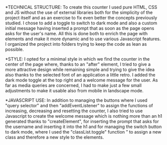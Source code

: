 *TECHNICAL STRUCTURE: To create this counter I used pure HTML, CSS and JS without the use of external libraries both for the simplicity of the project itself and as an exercise to fix even better the concepts previously studied. I chose to add a toggle to switch to dark mode and also a custom initial message having inserted a prompt that as soon as the page opens asks for the user's name. All this is done both to enrich the page with elements and make it more dynamic and to use various Javascript features. 
I organized the project into folders trying to keep the code as lean as possible.

*STYLE: I opted for a minimal style in which we find the counter in the center of the page where, thanks to an "after" element, I tried to give a more attractive design while remaining simple and trying to give the idea also thanks to the selected font of an application a little retro.
I added the dark mode toggle at the top right and a welcome message for the user.
As far as media queries are concerned, I had to make just a few small adjustments to make it usable also from mobile in landscape mode.

*JAVASCRIPT USE: In addition to managing the buttons where I used "query selector" and then "addEventListener" to assign the functions of increasing, decreasing and resetting the counter, I also tried to use Javascript to create the welcome message which is nothing more than an h1 generated thanks to "createElement", for inserting the prompt that asks for the username and inserting it into the h1 and for managing the switch button to dark mode, where I used the "classList.toggle" function ” to assign a new class and therefore a new style to the elements.
